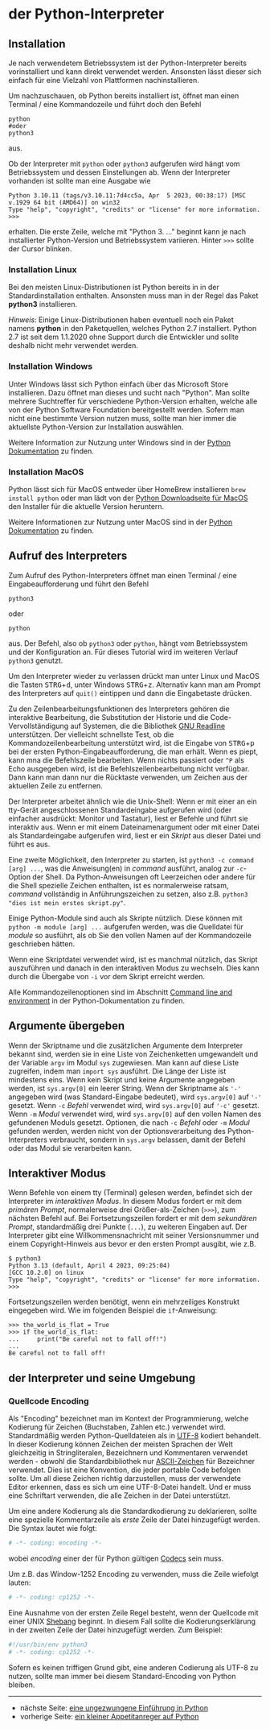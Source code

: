 # der Python-Interpreter

## Installation
Je nach verwendetem Betriebssystem ist der Python-Interpreter bereits vorinstalliert und kann direkt verwendet werden. Ansonsten lässt dieser sich einfach für eine Vielzahl von Plattformen nachinstallieren.

Um nachzuschauen, ob Python bereits installiert ist, öffnet man einen Terminal / eine Kommandozeile und führt doch den Befehl

```shell
python
#oder
python3
```

aus.

Ob der Interpreter mit `python` oder `python3` aufgerufen wird hängt vom Betriebssystem und dessen Einstellungen ab. Wenn der Interpreter vorhanden ist sollte man eine Ausgabe wie

```shell
Python 3.10.11 (tags/v3.10.11:7d4cc5a, Apr  5 2023, 00:38:17) [MSC v.1929 64 bit (AMD64)] on win32
Type "help", "copyright", "credits" or "license" for more information.
>>>
```

erhalten. Die erste Zeile, welche mit "Python 3. ..." beginnt kann je nach installierter Python-Version und Betriebssystem variieren. Hinter `>>>` sollte der Cursor blinken.

### Installation Linux
Bei den meisten Linux-Distributionen ist Python bereits in in der Standardinstallation enthalten. Ansonsten muss man in der Regel das Paket **python3** installieren.

*Hinweis*: Einige Linux-Distributionen haben eventuell noch ein Paket namens **python** in den Paketquellen, welches Python 2.7 installiert. Python 2.7 ist seit dem 1.1.2020 ohne Support durch die Entwickler und sollte deshalb nicht mehr verwendet werden.

### Installation Windows
Unter Windows lässt sich Python einfach über das Microsoft Store installieren. Dazu öffnet man dieses und sucht nach "Python". Man sollte mehrere Suchtreffer für verschiedene Python-Version erhalten, welche alle von der Python Software Foundation bereitgestellt werden. Sofern man nicht eine bestimmte Version nutzen muss, sollte man hier immer die aktuellste Python-Version zur Installation auswählen.

Weitere Information zur Nutzung unter Windows sind in der [Python Dokumentation](https://docs.python.org/3/using/windows.html) zu finden.

### Installation MacOS
Python lässt sich für MacOS entweder über HomeBrew installieren `brew install python` oder man lädt von der [Python Downloadseite für MacOS](https://www.python.org/downloads/macos/) den Installer für die aktuelle Version heruntern.

Weitere Informationen zur Nutzung unter MacOS sind in der [Python Dokumentation](https://docs.python.org/3/using/mac.html) zu finden.

## Aufruf des Interpreters

Zum Aufruf des Python-Interpreters öffnet man einen Terminal / eine Eingabeaufforderung und führt den Befehl

```shell
python3
```

oder

```shell
python
```

aus. Der Befehl, also ob `python3` oder `python`, hängt vom Betriebssystem und der Konfiguration an. Für dieses Tutorial wird im weiteren Verlauf `python3` genutzt.

Um den Interpreter wieder zu verlassen drückt man unter Linux und MacOS die Tasten <kbd>STRG</kbd>+<kbd>d</kbd>, unter Windows <kbd>STRG</kbd>+<kbd>z</kbd>. Alternativ kann man am Prompt des Interpreters auf `quit()` eintippen und dann die Eingabetaste drücken.

Zu den Zeilenbearbeitungsfunktionen des Interpreters gehören die interaktive Bearbeitung, die Substitution der Historie und die Code-Vervollständigung auf Systemen, die die Bibliothek [GNU Readline](https://tiswww.case.edu/php/chet/readline/rltop.html) unterstützen. Der vielleicht schnellste Test, ob die Kommandozeilenbearbeitung unterstützt wird, ist die Eingabe von <kbd>STRG</kbd>+<kbd>p</kbd> bei der ersten Python-Eingabeaufforderung, die man erhält. Wenn es piept, kann mna die Befehlszeile bearbeiten. Wenn nichts passiert oder `^P` als Echo ausgegeben wird, ist die Befehlszeilenbearbeitung nicht verfügbar. Dann kann man dann nur die Rücktaste verwenden, um Zeichen aus der aktuellen Zeile zu entfernen.

Der Interpreter arbeitet ähnlich wie die Unix-Shell: Wenn er mit einer an ein tty-Gerät angeschlossenen Standardeingabe aufgerufen wird (oder einfacher ausdrückt: Monitor und Tastatur), liest er Befehle und führt sie interaktiv aus. Wenn er mit einem Dateinamenargument oder mit einer Datei als Standardeingabe aufgerufen wird, liest er ein *Skript* aus dieser Datei und führt es aus.

Eine zweite Möglichkeit, den Interpreter zu starten, ist `python3 -c command [arg] ...`, was die Anweisung(en) in *command* ausführt, analog zur `-c`-Option der Shell. Da Python-Anweisungen oft Leerzeichen oder andere für die Shell spezielle Zeichen enthalten, ist es normalerweise ratsam, *command* vollständig in Anführungszeichen zu setzen, also z.B. `python3 "dies ist mein erstes skript.py"`.

Einige Python-Module sind auch als Skripte nützlich. Diese können mit `python -m module [arg] ...` aufgerufen werden, was die Quelldatei für *module* so ausführt, als ob Sie den vollen Namen auf der Kommandozeile geschrieben hätten.

Wenn eine Skriptdatei verwendet wird, ist es manchmal nützlich, das Skript auszuführen und danach in den interaktiven Modus zu wechseln.  Dies kann durch die Übergabe von `-i` vor dem Skript erreicht werden.

Alle Kommandozeilenoptionen sind im Abschnitt [Command line and environment](https://docs.python.org/3/using/cmdline.html) in der Python-Dokumentation zu finden.

## Argumente übergeben

Wenn der Skriptname und die zusätzlichen Argumente dem Interpreter bekannt sind, werden sie in eine Liste von Zeichenketten umgewandelt und der Variable `argv` im Modul `sys` zugewiesen.  Man kann auf diese Liste zugreifen, indem man `import sys` ausführt. Die Länge der Liste ist mindestens eins. Wenn kein Skript und keine Argumente angegeben werden, ist `sys.argv[0]` ein leerer String.  Wenn der Skriptname als `'-'` angegeben wird (was Standard-Eingabe bedeutet), wird `sys.argv[0]` auf `'-'` gesetzt.  Wenn `-c` *Befehl* verwendet wird, wird `sys.argv[0]` auf `'-c'` gesetzt.  Wenn `-m` *Modul* verwendet wird, wird `sys.argv[0]` auf den vollen Namen des gefundenen Moduls gesetzt.  Optionen, die nach `-c` *Befehl* oder `-m` *Modul* gefunden werden, werden nicht von der Optionsverarbeitung des Python-Interpreters verbraucht, sondern in `sys.argv` belassen, damit der Befehl oder das Modul sie verarbeiten kann.

## Interaktiver Modus

Wenn Befehle von einem tty (Terminal) gelesen werden, befindet sich der Interpreter im *interaktiven Modus*.  In diesem Modus fordert er mit dem *primären Prompt*, normalerweise drei Größer-als-Zeichen (`>>>`), zum nächsten Befehl auf. Bei Fortsetzungszeilen fordert er mit dem *sekundären Prompt*, standardmäßig drei Punkte (`...`), zu weiteren Eingaben auf. Der Interpreter gibt eine Willkommensnachricht mit seiner Versionsnummer und einem Copyright-Hinweis aus bevor er den ersten Prompt ausgibt, wie z.B.

```shell
$ python3
Python 3.13 (default, April 4 2023, 09:25:04)
[GCC 10.2.0] on linux
Type "help", "copyright", "credits" or "license" for more information.
>>>
```

Fortsetzungszeilen werden benötigt, wenn ein mehrzeiliges Konstrukt eingegeben wird. Wie im folgenden Beispiel die `if`-Anweisung:

```pycon
>>> the_world_is_flat = True
>>> if the_world_is_flat:
...     print("Be careful not to fall off!")
...
Be careful not to fall off!
```

## der Interpreter und seine Umgebung

### Quellcode Encoding

Als "Encoding" bezeichnet man im Kontext der Programmierung, welche Kodierung für Zeichen (Buchstaben, Zahlen etc.) verwendet wird. Standardmäßig werden Python-Quelldateien als in [UTF-8](https://de.wikipedia.org/wiki/UTF-8) kodiert behandelt. In dieser Kodierung können Zeichen der meisten Sprachen der Welt gleichzeitig in Stringliteralen, Bezeichnern und Kommentaren verwendet werden - obwohl die Standardbibliothek nur [ASCII-Zeichen](https://de.wikipedia.org/wiki/American_Standard_Code_for_Information_Interchange) für Bezeichner verwendet. Dies ist eine Konvention, die jeder portable Code befolgen sollte. Um all diese Zeichen richtig darzustellen, muss der verwendete Editor erkennen, dass es sich um eine UTF-8-Datei handelt. Und er muss eine Schriftart verwenden, die alle Zeichen in der Datei unterstützt.

Um eine andere Kodierung als die Standardkodierung zu deklarieren, sollte eine spezielle Kommentarzeile als *erste* Zeile der Datei hinzugefügt werden. Die Syntax lautet wie folgt:

```python
# -*- coding: encoding -*-
```

wobei *encoding* einer der für Python gültigen [Codecs](https://docs.python.org/3/library/codecs.html) sein muss.

Um z.B. das Window-1252 Encoding zu verwenden, muss die Zeile wiefolgt lauten:

```python
# -*- coding: cp1252 -*-
```

Eine Ausnahme von der ersten Zeile Regel besteht, wenn der Quellcode mit einer UNIX [Shebang](https://de.wikipedia.org/wiki/Shebang) beginnt. In diesem Fall sollte die Kodierungserklärung in der zweiten Zeile der Datei hinzugefügt werden. Zum Beispiel:

```python
#!/usr/bin/env python3
# -*- coding: cp1252 -*-
```

Sofern es keinen triffigen Grund gibt, eine anderen Codierung als UTF-8 zu nutzen, sollte man immer bei diesem Standard-Encoding von Python bleiben.

***

 * nächste Seite: [eine ungezwungene Einführung in Python](introduction.md)
 * vorherige Seite: [ein kleiner Appetitanreger auf Python](appetite.md)
